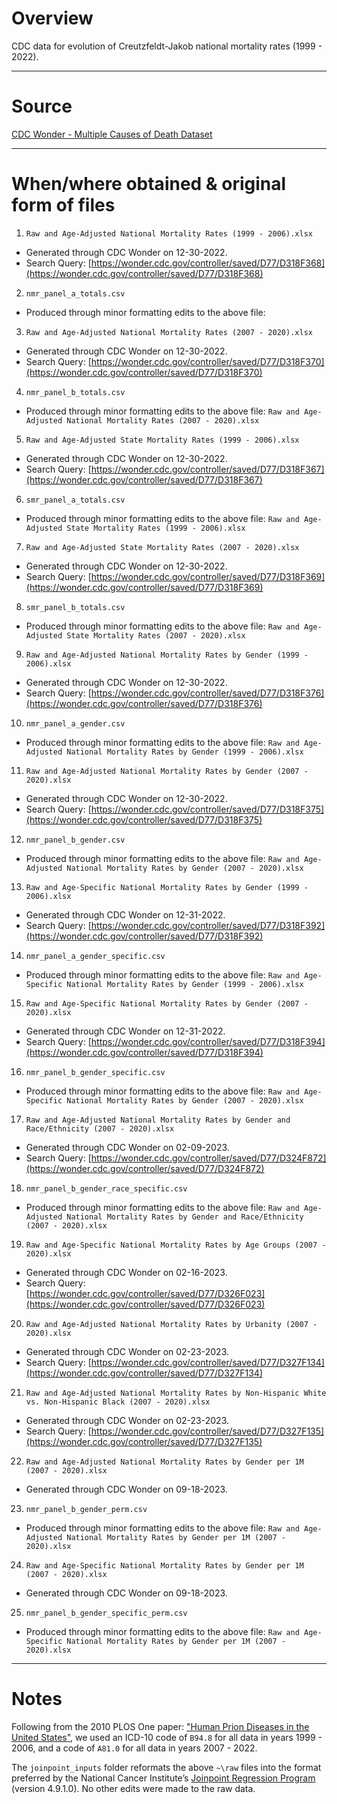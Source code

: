 # Overview

CDC data for evolution of Creutzfeldt-Jakob national mortality rates (1999 - 2022).

---
# Source

[CDC Wonder - Multiple Causes of Death Dataset](https://wonder.cdc.gov/mcd-icd10.html)

---

# When/where obtained & original form of files

1. `Raw and Age-Adjusted National Mortality Rates (1999 - 2006).xlsx`
  - Generated through CDC Wonder on 12-30-2022.
  - Search Query: [https://wonder.cdc.gov/controller/saved/D77/D318F368](https://wonder.cdc.gov/controller/saved/D77/D318F368)

2. `nmr_panel_a_totals.csv` 
  - Produced through minor formatting edits to the above file:

3. `Raw and Age-Adjusted National Mortality Rates (2007 - 2020).xlsx`
  - Generated through CDC Wonder on 12-30-2022.
  - Search Query: [https://wonder.cdc.gov/controller/saved/D77/D318F370](https://wonder.cdc.gov/controller/saved/D77/D318F370)

4. `nmr_panel_b_totals.csv` 
  - Produced through minor formatting edits to the above file:
  `Raw and Age-Adjusted National Mortality Rates (2007 - 2020).xlsx`

5. `Raw and Age-Adjusted State Mortality Rates (1999 - 2006).xlsx` 
  - Generated through CDC Wonder on 12-30-2022.
  - Search Query: [https://wonder.cdc.gov/controller/saved/D77/D318F367](https://wonder.cdc.gov/controller/saved/D77/D318F367)

6. `smr_panel_a_totals.csv` 
  - Produced through minor formatting edits to the above file:
  `Raw and Age-Adjusted State Mortality Rates (1999 - 2006).xlsx`

7. `Raw and Age-Adjusted State Mortality Rates (2007 - 2020).xlsx`
  - Generated through CDC Wonder on 12-30-2022.
  - Search Query: [https://wonder.cdc.gov/controller/saved/D77/D318F369](https://wonder.cdc.gov/controller/saved/D77/D318F369)

8. `smr_panel_b_totals.csv` 
  - Produced through minor formatting edits to the above file:
  `Raw and Age-Adjusted State Mortality Rates (2007 - 2020).xlsx`

9. `Raw and Age-Adjusted National Mortality Rates by Gender (1999 - 2006).xlsx`
  - Generated through CDC Wonder on 12-30-2022.
  - Search Query: [https://wonder.cdc.gov/controller/saved/D77/D318F376](https://wonder.cdc.gov/controller/saved/D77/D318F376)

10. `nmr_panel_a_gender.csv` 
  - Produced through minor formatting edits to the above file:
  `Raw and Age-Adjusted National Mortality Rates by Gender (1999 - 2006).xlsx`

11. `Raw and Age-Adjusted National Mortality Rates by Gender (2007 - 2020).xlsx`
  - Generated through CDC Wonder on 12-30-2022.
  - Search Query: [https://wonder.cdc.gov/controller/saved/D77/D318F375](https://wonder.cdc.gov/controller/saved/D77/D318F375)

12. `nmr_panel_b_gender.csv`
  - Produced through minor formatting edits to the above file:
  `Raw and Age-Adjusted National Mortality Rates by Gender (2007 - 2020).xlsx`

13. `Raw and Age-Specific National Mortality Rates by Gender (1999 - 2006).xlsx` 
  - Generated through CDC Wonder on 12-31-2022.
  - Search Query: [https://wonder.cdc.gov/controller/saved/D77/D318F392](https://wonder.cdc.gov/controller/saved/D77/D318F392)

14. `nmr_panel_a_gender_specific.csv`
  - Produced through minor formatting edits to the above file:
  `Raw and Age-Specific National Mortality Rates by Gender (1999 - 2006).xlsx`  

15. `Raw and Age-Specific National Mortality Rates by Gender (2007 - 2020).xlsx`
  - Generated through CDC Wonder on 12-31-2022.
  - Search Query: [https://wonder.cdc.gov/controller/saved/D77/D318F394](https://wonder.cdc.gov/controller/saved/D77/D318F394)

16. `nmr_panel_b_gender_specific.csv` 
  - Produced through minor formatting edits to the above file:
  `Raw and Age-Specific National Mortality Rates by Gender (2007 - 2020).xlsx`

17. `Raw and Age-Adjusted National Mortality Rates by Gender and Race/Ethnicity (2007 - 2020).xlsx`
  - Generated through CDC Wonder on 02-09-2023.
  - Search Query: [https://wonder.cdc.gov/controller/saved/D77/D324F872](https://wonder.cdc.gov/controller/saved/D77/D324F872)

18. `nmr_panel_b_gender_race_specific.csv` 
  - Produced through minor formatting edits to the above file:
  `Raw and Age-Adjusted National Mortality Rates by Gender and Race/Ethnicity (2007 - 2020).xlsx`

19. `Raw and Age-Specific National Mortality Rates by Age Groups (2007 - 2020).xlsx` 
  - Generated through CDC Wonder on 02-16-2023.
  - Search Query: [https://wonder.cdc.gov/controller/saved/D77/D326F023](https://wonder.cdc.gov/controller/saved/D77/D326F023)

20. `Raw and Age-Adjusted National Mortality Rates by Urbanity (2007 - 2020).xlsx` 
  - Generated through CDC Wonder on 02-23-2023.
  - Search Query: [https://wonder.cdc.gov/controller/saved/D77/D327F134](https://wonder.cdc.gov/controller/saved/D77/D327F134)

21. `Raw and Age-Adjusted National Mortality Rates by Non-Hispanic White vs. Non-Hispanic Black (2007 - 2020).xlsx` 
  - Generated through CDC Wonder on 02-23-2023.
  - Search Query: [https://wonder.cdc.gov/controller/saved/D77/D327F135](https://wonder.cdc.gov/controller/saved/D77/D327F135)

22. `Raw and Age-Adjusted National Mortality Rates by Gender per 1M (2007 - 2020).xlsx`
  - Generated through CDC Wonder on 09-18-2023.

23. `nmr_panel_b_gender_perm.csv`
  - Produced through minor formatting edits to the above file:
  `Raw and Age-Adjusted National Mortality Rates by Gender per 1M (2007 - 2020).xlsx`

24. `Raw and Age-Specific National Mortality Rates by Gender per 1M (2007 - 2020).xlsx`
  - Generated through CDC Wonder on 09-18-2023.

25. `nmr_panel_b_gender_specific_perm.csv` 
  - Produced through minor formatting edits to the above file:
  `Raw and Age-Specific National Mortality Rates by Gender per 1M (2007 - 2020).xlsx`
---

# Notes

Following from the 2010 PLOS One paper: ["Human Prion Diseases in the United States"](https://journals.plos.org/plosone/article?id=10.1371/journal.pone.0008521), we used an ICD-10 code of `B94.8` for all data in years 1999 - 2006, and a code of `A81.0` for all data in years 2007 - 2022.

The `joinpoint_inputs` folder reformats the above `~\raw` files into the format preferred by the National Cancer Institute’s [Joinpoint Regression Program](https://surveillance.cancer.gov/joinpoint/) (version 4.9.1.0). No other edits were made to the raw data.

